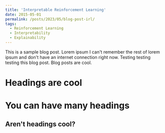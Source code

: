 ```yaml
---
title: 'Interpretable Reinforcement Learning'
date: 2015-05-01
permalink: /posts/2023/05/blog-post-irl/
tags:
  - Reinforcement Learning
  - Interpretability
  - Explainability
---
```


This is a sample blog post. Lorem ipsum I can't remember the rest of lorem ipsum and don't have an internet connection right now. Testing testing testing this blog post. Blog posts are cool.

Headings are cool
======

You can have many headings
======

Aren't headings cool?
------